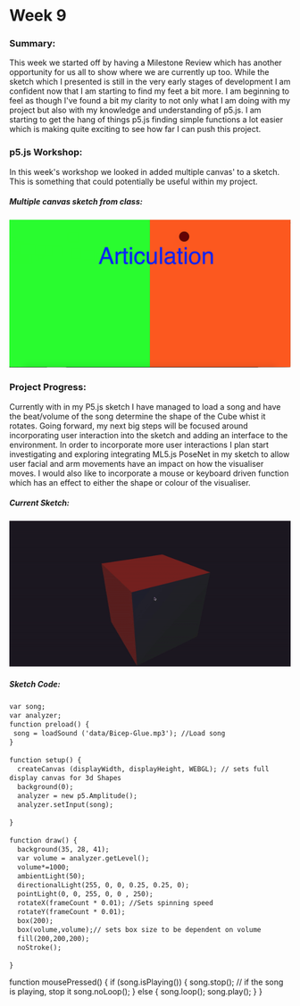 # Week 9

### Summary:
This week we started off by having a Milestone Review which has another opportunity for us all to show where we are currently up too. While the sketch which I presented is still in the very early stages of development I am confident now that I am starting to find my feet a bit more. I am beginning to feel as though I've found a bit my clarity to not only what I am doing with my project but also with my knowledge and understanding of p5.js. I am starting to get the hang of things p5.js finding simple functions a lot easier which is making quite exciting to see how far I can push this project.

### p5.js Workshop:
In this week's workshop we looked in added multiple canvas' to a sketch. This is something that could potentially be useful within my project. 

##### Multiple canvas sketch from class:
![](multiplecanvassketch.png)

### Project Progress:
Currently with in my P5.js sketch I have managed to load a song and have the beat/volume of the song determine the shape of the Cube whist it rotates. Going forward, my next big steps will be focused around incorporating user interaction into the sketch and adding an interface to the environment. In order to incorporate more user interactions I plan start investigating and exploring integrating ML5.js PoseNet in my sketch to allow user facial and arm movements have an impact on how the visualiser moves. I would also like to incorporate a mouse or keyboard driven function which has an effect to either the shape or colour of the visualiser.

##### Current Sketch:
![](Articulation.gif)

##### Sketch Code: 

```
var song; 
var analyzer;
function preload() {
 song = loadSound ('data/Bicep-Glue.mp3'); //Load song
}

function setup() {
  createCanvas (displayWidth, displayHeight, WEBGL); // sets full display canvas for 3d Shapes
  background(0);
  analyzer = new p5.Amplitude();
  analyzer.setInput(song);

}

function draw() {
  background(35, 28, 41);
  var volume = analyzer.getLevel();
  volume*=1000;
  ambientLight(50);
  directionalLight(255, 0, 0, 0.25, 0.25, 0);
  pointLight(0, 0, 255, 0, 0 , 250);
  rotateX(frameCount * 0.01); //Sets spinning speed 
  rotateY(frameCount * 0.01);
  box(200);
  box(volume,volume);// sets box size to be dependent on volume 
  fill(200,200,200);
  noStroke();

}
```

function mousePressed() {
  if (song.isPlaying()) {
     song.stop(); // if the song is playing, stop it
     song.noLoop();
  }
  else {
    song.loop();
    song.play(); 
  }
}
